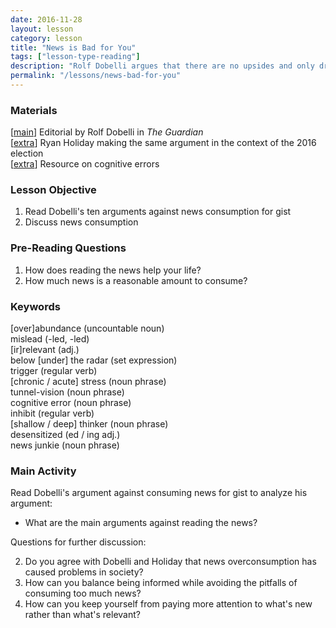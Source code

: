 ```yaml
---
date: 2016-11-28
layout: lesson
category: lesson
title: "News is Bad for You"
tags: ["lesson-type-reading"]
description: "Rolf Dobelli argues that there are no upsides and only drawbacks to reading the news" 
permalink: "/lessons/news-bad-for-you"
---
```

### Materials 

[<a href="https://www.theguardian.com/media/2013/apr/12/news-is-bad-rolf-dobelli" target="_blank">main</a>] Editorial by Rolf Dobelli in *The Guardian*  
[<a href="http://observer.com/2016/11/want-to-really-make-america-great-again-stop-reading-the-news/" target="_blank">extra</a>] Ryan Holiday making the same argument in the context of the 2016 election  
[<a href="https://betterhumans.coach.me/cognitive-bias-cheat-sheet-55a472476b18#.pypd4ut50" target="_target">extra</a>] Resource on cognitive errors    

### Lesson Objective 

1. Read Dobelli's ten arguments against news consumption for gist  
2. Discuss news consumption 

### Pre-Reading Questions

1. How does reading the news help your life? 
2. How much news is a reasonable amount to consume? 

### Keywords 

[over]abundance (uncountable noun)  
mislead (-led, -led)  
[ir]relevant (adj.)  
below [under] the radar (set expression)   
trigger (regular verb)  
[chronic / acute] stress (noun phrase)  
tunnel-vision (noun phrase)  
cognitive error (noun phrase)  
inhibit (regular verb)  
[shallow / deep] thinker (noun phrase)  
desensitized (ed / ing adj.)  
news junkie (noun phrase)  

### Main Activity  

Read Dobelli's argument against consuming news for gist to analyze his argument:

- What are the main arguments against reading the news?  

Questions for further discussion: 

2. Do you agree with Dobelli and Holiday that news overconsumption has caused problems in society? 
3. How can you balance being informed while avoiding the pitfalls of consuming too much news? 
4. How can you keep yourself from paying more attention to what's new rather than what's relevant?
